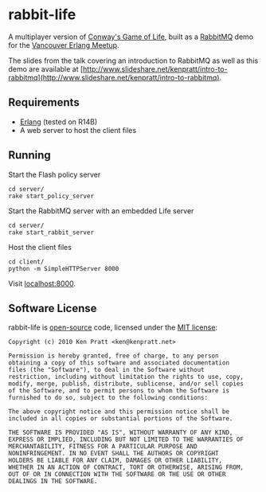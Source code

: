 # rabbit-life

A multiplayer version of [Conway's Game of Life](http://en.wikipedia.org/wiki/Conway's_Game_of_Life), built as a [RabbitMQ](http://www.rabbitmq.com/) demo for the [Vancouver Erlang Meetup](http://www.meetup.com/erlang-vancouver/).

The slides from the talk covering an introduction to RabbitMQ as well as this demo are available at [http://www.slideshare.net/kenpratt/intro-to-rabbitmq](http://www.slideshare.net/kenpratt/intro-to-rabbitmq).

## Requirements

* [Erlang](http://www.erlang.org/) (tested on R14B)
* A web server to host the client files

## Running

Start the Flash policy server

    cd server/
    rake start_policy_server

Start the RabbitMQ server with an embedded Life server

    cd server/
    rake start_rabbit_server

Host the client files

    cd client/
    python -m SimpleHTTPServer 8000

Visit [localhost:8000](http://localhost:8000/).

## Software License

rabbit-life is [open-source](http://www.opensource.org/) code, licensed under the [MIT license](http://www.opensource.org/licenses/mit-license.php):

    Copyright (c) 2010 Ken Pratt <ken@kenpratt.net>

    Permission is hereby granted, free of charge, to any person
    obtaining a copy of this software and associated documentation
    files (the "Software"), to deal in the Software without
    restriction, including without limitation the rights to use, copy,
    modify, merge, publish, distribute, sublicense, and/or sell copies
    of the Software, and to permit persons to whom the Software is
    furnished to do so, subject to the following conditions:

    The above copyright notice and this permission notice shall be
    included in all copies or substantial portions of the Software.

    THE SOFTWARE IS PROVIDED "AS IS", WITHOUT WARRANTY OF ANY KIND,
    EXPRESS OR IMPLIED, INCLUDING BUT NOT LIMITED TO THE WARRANTIES OF
    MERCHANTABILITY, FITNESS FOR A PARTICULAR PURPOSE AND
    NONINFRINGEMENT. IN NO EVENT SHALL THE AUTHORS OR COPYRIGHT
    HOLDERS BE LIABLE FOR ANY CLAIM, DAMAGES OR OTHER LIABILITY,
    WHETHER IN AN ACTION OF CONTRACT, TORT OR OTHERWISE, ARISING FROM,
    OUT OF OR IN CONNECTION WITH THE SOFTWARE OR THE USE OR OTHER
    DEALINGS IN THE SOFTWARE.
